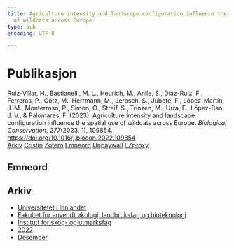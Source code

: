 ```yaml
---
title: Agriculture intensity and landscape configuration influence the spatial use
  of wildcats across Europe
type: pub
encoding: UTF-8

---
```

<h1>Publikasjon</h1>
<article id="csl-bib-container-HNQWECP7" class="csl-bib-container">
  <div class="csl-bib-body"> <div class="csl-entry">Ruiz-Villar, H., Bastianelli, M. L., Heurich, M., Anile, S., Díaz-Ruiz, F., Ferreras, P., Götz, M., Herrmann, M., Jerosch, S., Jubete, F., López-Martín, J. M., Monterroso, P., Simon, O., Streif, S., Trinzen, M., Urra, F., López-Bao, J. V., &#38; Palomares, F. (2023). Agriculture intensity and landscape configuration influence the spatial use of wildcats across Europe. <i>Biological Conservation</i>, <i>277</i>(2023, 1), 109854. <a href="https://doi.org/10.1016/j.biocon.2022.109854">https://doi.org/10.1016/j.biocon.2022.109854</a></div> </div>
  <div class="csl-bib-buttons">
    <a href="#taxonomy-article-HNQWECP7" alt="archive" class="csl-bib-button">Arkiv</a>
    <a href="https://app.cristin.no/results/show.jsf?id=2097374" alt="Cristin" class="csl-bib-button">Cristin</a>
    <a href="http://zotero.org/groups/5881554/items/HNQWECP7" alt="Zotero" class="csl-bib-button">Zotero</a>
    <a href="#keywords-article-HNQWECP7" alt="keywords" class="csl-bib-button">Emneord</a>
    <a href="https://doi.org/10.1016/j.biocon.2022.109854" alt="Unpaywall" class="csl-bib-button">Unpaywall</a>
    <a href="https://doi.org/10.1016/j.biocon.2022.109854" alt="EZproxy" class="csl-bib-button">EZproxy</a>
  </div>
  <div id="csl-bib-meta-container-HNQWECP7"></div>
</article>
<div id="csl-bib-meta-HNQWECP7" class="csl-bib-meta">
  <article id="keywords-article-HNQWECP7" class="keywords-article">
    <h1>Emneord</h1>
    
  </article>
  <article id="taxonomy-article-HNQWECP7" class="taxonomy-article">
    <h1>Arkiv</h1>
    <ul>
      <li>
        <a href="/nn/archive/?key=3DCRN523">Universitetet i Innlandet</a>
      </li>
      <li>
        <a href="/nn/archive/?key=T77LXH6D">Fakultet for anvendt økologi, landbruksfag og bioteknologi</a>
      </li>
      <li>
        <a href="/nn/archive/?key=7TRARPE3">Institutt for skog- og utmarksfag</a>
      </li>
      <li>
        <a href="/nn/archive/?key=H9K9UC39">2022</a>
      </li>
      <li>
        <a href="/nn/archive/?key=JPY93KVC">Desember</a>
      </li>
    </ul>
  </article>
</div>

